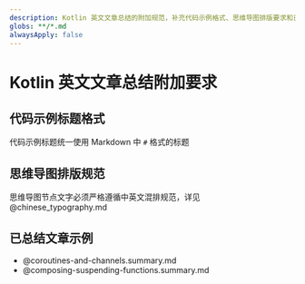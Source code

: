 ```yaml
---
description: Kotlin 英文文章总结的附加规范，补充代码示例格式、思维导图排版要求和已完成示例参考
globs: **/*.md
alwaysApply: false
---
```

# Kotlin 英文文章总结附加要求

## 代码示例标题格式

代码示例标题统一使用 Markdown 中 `#` 格式的标题

## 思维导图排版规范

思维导图节点文字必须严格遵循中英文混排规范，详见 @chinese_typography.md

## 已总结文章示例

- @coroutines-and-channels.summary.md
- @composing-suspending-functions.summary.md
